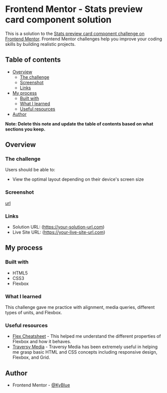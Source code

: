 # Frontend Mentor - Stats preview card component solution

This is a solution to the [Stats preview card component challenge on Frontend Mentor](https://www.frontendmentor.io/challenges/stats-preview-card-component-8JqbgoU62). Frontend Mentor challenges help you improve your coding skills by building realistic projects. 

## Table of contents

- [Overview](#overview)
  - [The challenge](#the-challenge)
  - [Screenshot](#screenshot)
  - [Links](#links)
- [My process](#my-process)
  - [Built with](#built-with)
  - [What I learned](#what-i-learned)
  - [Useful resources](#useful-resources)
- [Author](#author)

**Note: Delete this note and update the table of contents based on what sections you keep.**

## Overview

### The challenge

Users should be able to:

- View the optimal layout depending on their device's screen size

### Screenshot

[url](https://gyazo.com/b2310ac252958b89c532b6f14643d993 "Screenshot")

### Links

- Solution URL: (https://your-solution-url.com)
- Live Site URL: (https://your-live-site-url.com)

## My process

### Built with

- HTML5
- CSS3
- Flexbox

### What I learned

This challenge gave me practice with alignment, media queries, different types of units, and Flexbox.

### Useful resources

- [Flex Cheatsheet](https://yoksel.github.io/flex-cheatsheet/#section-display) - This helped me understand the different properties of Flexbox and how it behaves.
- [Traversy Media](https://www.youtube.com/channel/UC29ju8bIPH5as8OGnQzwJyA) - Traversy Media has been extremely useful in helping me grasp basic HTML and CSS concepts including responsive design, Flexbox, and Grid.

## Author

- Frontend Mentor - [@KyBlue](https://www.frontendmentor.io/profile/KyBlue)
